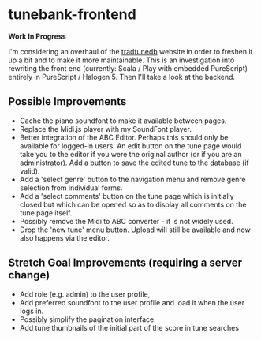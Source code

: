 tunebank-frontend
=================

**Work In Progress**

I'm considering an overhaul of the [tradtunedb](http://www.tradtunedb.org.uk/) website in order to freshen it up a bit and to make it more maintainable. This is an investigation into rewriting the front end (currently: Scala / Play with embedded PureScript) entirely in PureScript / Halogen 5.  Then I'll take a look at the backend.

Possible Improvements
---------------------
  * Cache the piano soundfont to make it available between pages.
  * Replace the Midi.js player with my SoundFont player.
  * Better integration of the ABC Editor.  Perhaps this should only be available for logged-in users. An edit button on the tune page would take you to the editor if you were the original author (or if you are an administrator). Add a button to save the edited tune to the database (if valid).
  * Add a 'select genre' button to the navigation menu and remove genre selection  from individual forms.
  * Add a 'select comments' button on the tune page which is initially closed but which can be opened so as to display all comments on the tune page itself.
  * Possibly remove the Midi to ABC converter - it is not widely used.
  * Drop the 'new tune' menu button.  Upload will still be available and now also happens via the editor.

Stretch Goal Improvements (requiring a server change)
-----------------------------------------------------
  * Add role (e.g. admin) to the user profile,
  * Add preferred soundfont to the user profile and load it when the user logs in.
  * Possibly simplify the pagination interface.
  * Add tune thumbnails of the initial part of the score in tune searches
  